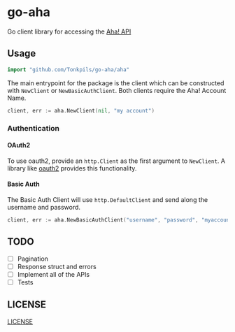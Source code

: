 # go-aha

Go client library for accessing the [Aha! API](http://www.aha.io/api)

## Usage

```go
import "github.com/Tonkpils/go-aha/aha"
```

The main entrypoint for the package is the client which can be constructed with `NewClient` or `NewBasicAuthClient`.
Both clients require the Aha! Account Name.

```go
client, err := aha.NewClient(nil, "my account")
```

### Authentication

#### OAuth2

To use oauth2, provide an `http.Client` as the first argument to `NewClient`. A library like [oauth2](https://github.com/golang/oauth2) provides this functionality.

#### Basic Auth

The Basic Auth Client will use `http.DefaultClient` and send along the username and password.

```go
client, err := aha.NewBasicAuthClient("username", "password", "myaccount")
```

## TODO

- [ ] Pagination
- [ ] Response struct and errors
- [ ] Implement all of the APIs
- [ ] Tests

## LICENSE

[LICENSE](LICENSE)
